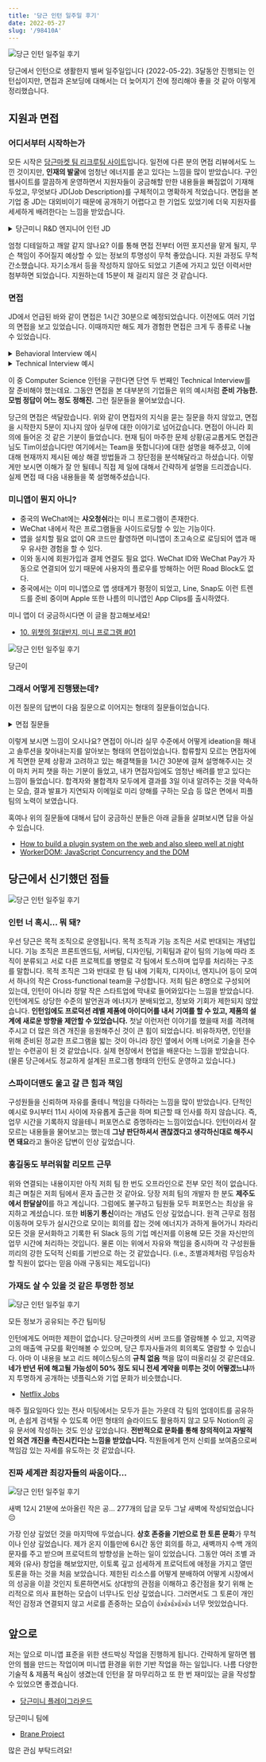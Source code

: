 ```yaml
---
title: '당근 인턴 일주일 후기'
date: 2022-05-27
slug: '/98410A'
---
```


![당근 인턴 일주일 후기](images/optimized-hero.png)

당근에서 인턴으로 생활한지 벌써 일주일입니다 (2022-05-22). 3달동안 진행되는 인턴십이지만, 면접과 온보딩에 대해서는 더 늦어지기 전에 정리해야 좋을 것 같아 이렇게 정리했습니다.

## 지원과 면접

### 어디서부터 시작하는가

모든 시작은 [당근마켓 팀 리크루팅 사이트](https://team.daangn.com/)입니다. 일전에 다른 분의 면접 리뷰에서도 느낀 것이지만, **인재의 발굴**에 엄청난 에너지를 쏟고 있다는 느낌을 많이 받았습니다. 구인 웹사이트를 깔끔하게 운영하면서 지원자들이 궁금해할 만한 내용들을 빠짐없이 기재해두었고, 무엇보다 JD(Job Description)를 구체적이고 명확하게 적었습니다. 면접을 본 기업 중 JD는 대외비이기 때문에 공개하기 어렵다고 한 기업도 있었기에 더욱 지원자를 세세하게 배려한다는 느낌을 받았습니다.

<details>
<summary>당근미니 R&D 엔지니어 인턴 JD</summary>

**이런 일을 해요.**

- 당근마켓은 지금도 웹 기술을 적극적으로 활용해서 모바일 앱을 만들고 있어요. 웹은 훌륭한 도구이지만 여전히 네이티브 플랫폼 지원에 있어서 한계가 많아요. 기본적으로 OS에서 제공하는 웹뷰 환경은 여러 앱들을 동시에 실행하는데 적합하지 않아요. 웹 보안모델과 OS 기본 보안 모델의 차이로 인해 **네이티브 경험**을 완성하기가 어려워요. 예를 들어 웹의 API로 사용자 위치정보를 요청하면 네이티브에서 보던 사용자 동의와 다른 UI/UX를 경험하게 돼요. 당근미니 팀은 OS 웹뷰가 아닌 현대의 웹으로부터 돌파구를 찾고 있어요. 원래 웹으로 달성하기 어렵다고 여겨졌던 것들을 돌파해서 온전하게 브라우저에서 구동 가능한 **OS 수준 경험**을 함께 만들어나갈 분을 찾고 있어요.

**구체적으로는 이런 일을 해요.**

- 당근마켓에서 활용할 차세대 웹 기반 실행환경을 연구해요
- 여러 앱을 격리할 수 있는 샌드박스 환경을 제공해야해요
- 웹 표준 인터페이스를 통해 당근마켓 통합 기능 제공해야해요
- 여러 앱들의 실행 상태를 관찰하고 제어할 수 있는 스케줄러를 구현해야해요

**이런 분을 찾고 있어요.**

- HTML, CSS, JavaScript 기반 웹 개발에 익숙하신 분
- JavaScript, TypeScript를 활용한 프로그램 개발에 능숙하신 분
- DOM 표준을 읽고 직접 구현해보는데 관심이 있으신 분
- 다양한 웹 표준 API에 관심이 많으신 분
- 웹 브라우저의 보안 모델에 대한 기본적인 이해가 있으신 분
- 오픈소스 프로젝트를 초기부터 운영해보실 분

**이런 분이면 더 좋아요!**

- 여러 사람들이 참여하는 오픈소스 프로젝트 기여나 운영 경험이 있으면 좋아요
- OS, 스케줄링, 동시성 프로그래밍에 대한 지식이 있으면 좋아요
- 다양한 프로그래밍 언어를 다룰 줄 알면 좋아요
- C/C++, Go, Rust, Zig 같은 시스템 프로그래밍 언어 활용 경험이 있으면 더 좋아요

**참고해 주세요.**

- 본 포지션은 3개월 동안 진행되며, 경우에 따라 6개월 연장 제안이 가능해

**이렇게 합류해요.**

- 1\. 서류접수 → 2. 직무 면접 → 3. 최종 합격

**서류 전형**

- 당근마켓은 자유양식의 지원서를 받고 있어요. 본인의 강점이 잘 드러나는 다양한 정보를 자유롭게 표현해주세요.문서 형식은 hwp(한글) 파일을 제외하고 word, pdf, 웹 링크 등 자유롭게 선택해주시면 돼요. 필요에 따라 포트폴리오, Github 링크 등도 함께 전달해주시면 좋아요.

**직무 면접**

- 직무와 관련된 경험과 역량에 대해 이력서 및 과제를 바탕으로 심층적인 이야기를 나누는 단계예요.직무 면접은 업무 연관성이 높은 당근마켓 팀원들과 1시간에서 1시간 30분 가량 진행돼요.

</details>

엄청 디테일하고 깨알 같지 않나요? 이를 통해 면접 전부터 어떤 포지션을 맡게 될지, 무슨 책임이 주어질지 예상할 수 있는 정보의 투명성이 무척 좋았습니다. 지원 과정도 무척 간소했습니다. 자기소개서 등을 작성하지 않아도 되었고 기존에 가지고 있던 이력서만 첨부하면 되었습니다. 지원하는데 15분이 채 걸리지 않은 것 같습니다.

### 면접

JD에서 언급된 바와 같이 면접은 1시간 30분으로 예정되었습니다. 이전에도 여러 기업의 면접을 보고 있었습니다. 이때까지만 해도 제가 경험한 면접은 크게 두 종류로 나눌 수 있었습니다.

<details>
<summary>Behavioral Interview 예시</summary>

- 만약 이런 일이 팀 내에서 발생했다면 어떻게 대처하시겠습니까?
- PM 혹은 개발자로서 제일 중요한 것이 무엇이라고 생각하시나요?
- 이력서에 적힌 이 프로젝트에 대해서 설명해주세요. 무엇을 배우셨나요? 무엇이 가장 아쉬우셨나요?

</details>

<details>
<summary>Technical Interview 예시</summary>

- ~이 문제를 풀어주세요.
- (Web 3 기업 면접의 경우) 블록체인의 Proof of Stake의 개념을 설명해주세요. Proof of Work와 어떻게 다른가요? 무슨 문제를 해결하려고 하는건가요?
- HTTP의 POST/GET/PUT 등등의 차이를 설명해주세요.

</details>

이 중 Computer Science 인턴을 구한다면 단연 두 번째인 Technical Interview를 잘 준비해야 했는데요. 그동안 면접을 본 대부분의 기업들은 위의 예시처럼 **준비 가능한. 모범 정답이 어느 정도 정해진.** 그런 질문들을 물어보았습니다.

당근의 면접은 색달랐습니다. 위와 같이 면접자의 지식을 묻는 질문을 하지 않았고, 면접을 시작한지 5분이 지나지 않아 실무에 대한 이야기로 넘어갔습니다. 면접이 아니라 회의에 들어온 것 같은 기분이 들었습니다. 현재 팀이 마주한 문제 상황(공교롭게도 면접관님도 Tim이셨습니다만 여기에서는 Team을 뜻합니다)에 대한 설명을 해주셨고, 이에 대해 현재까지 제시된 예상 해결 방법들과 그 장단점을 분석해달라고 하셨습니다. 이렇게만 보시면 이해가 잘 안 될테니 직접 제 일에 대해서 간략하게 설명을 드리겠습니다. 실제 면접 때 다음 내용들을 쭉 설명해주셨습니다.

### 미니앱이 뭔지 아니?

- 중국의 WeChat에는 **샤오청쉬**라는 미니 프로그램이 존재한다.
- WeChat 내에서 작은 프로그램들을 사이드로딩할 수 있는 기능이다.
- 앱을 설치할 필요 없이 QR 코드만 촬영하면 미니앱이 초고속으로 로딩되어 앱과 매우 유사한 경험을 할 수 있다.
- 이와 동시에 회원가입과 결제 연결도 필요 없다. WeChat ID와 WeChat Pay가 자동으로 연결되어 있기 때문에 사용자의 플로우를 방해하는 어떤 Road Block도 없다.
- 중국에서는 이미 미니앱으로 앱 생태계가 평정이 되었고, Line, Snap도 이런 트렌드를 준비 중이며 Apple 또한 나름의 미니앱인 App Clips를 출시하였다.

미니 앱이 더 궁금하시다면 이 글을 참고해보세요!

- [10\. 위챗의 절대반지, 미니 프로그램 #01](https://brunch.co.kr/@cbinsight/23)

![당근 인턴 일주일 후기](images/daangni.jpeg)

당근이

### 그래서 어떻게 진행됐는데?

이전 질문의 답변이 다음 질문으로 이어지는 형태의 질문들이었습니다.

<details>
<summary>면접 질문들</summary>

- WeChat의 경우는 자신들만의 네이티브 클라이언트를 만들어서 네이티브 클라이언트가 미니앱을 구동한다. 하지만 이렇게 될 경우 미니앱들이 웹표준을 준수하지 않으면서 독자적인 보안 모델을 사용하기에 글로벌하게 도입하기에 어려움이 있다. 당근마켓에서도 이와 비슷한 미니앱 환경을 구상하고 있는데, 이에 알맞은 전략이 무엇일까.
- → 표준 웹 규격을 준수하며 웹의 보안 모델을 완벽하게 따르는 범용적 형태의 미니앱을 구현하면 될 것이다. 즉, 웹 안에서 웹뷰를 돌리려고 한다. 제일 먼저 떠오르는 방법은 iframe이다. iframe으로 이를 구현할 시 문제가 무엇일까.
- → iframe은 외부 코드와 내부 코드가 같은 쓰레드 위에서 돌아가기 때문에 미니앱이 죽으면 클라이언트 앱도 죽는 문제가 발생한다. 이를 해결하기 위해서는 어떻게 해야할까.
- → Web Worker를 사용하면 미니앱과 클라이언트 앱을 별도의 쓰레드로 분리하는 것이 가능해진다. 하지만 이렇게 할 경우 Web Worker가 DOM API에 접근하지 못하는 문제가 발생한다. 예를 들어, `getClientBoundingRect`라는 DOM API를 사용하지 못한다. 이를 해결하기 위해서는 어떻게 해야할까.
- → Web Worker가 접근할 수 있는 가상 DOM API를 제공해주면 된다. 구글에서 이를 해결하기 위해 WorkerDOM이라는 모델을 개발했다. 그리고 써드파티 JS 코드를 별도의 Web Worker로 분리하는 구현체인 PartyTown이라는 오픈소스 프로젝트도 최근 공개되었다. 이를 이용해서 미니앱 시스템을 어떻게 구현할 수 있을까.
- → 만약 이렇게 Web Worker와 WorkerDOM의 기반 기술을 활용해서 미니앱 시스템을 구현했다고 하자. 그렇다면 웹 안의 웹에서 강제종료와 멀티태스킹을 구현할 수 있을까? 어떻게 해야할까?

</details>

이렇게 보시면 느낌이 오시나요? 면접이 아니라 실무 수준에서 어떻게 ideation을 해내고 솔루션을 찾아내는지를 알아보는 형태의 면접이었습니다. 합류할지 모르는 면접자에게 직면한 문제 상황과 고려하고 있는 해결책들을 1시간 30분에 걸쳐 설명해주시는 것이 마치 커피 챗을 하는 기분이 들었고, 내가 면접자임에도 엄청난 배려를 받고 있다는 느낌이 들었습니다. 합격자와 불합격자 모두에게 결과를 3일 이내 알려주는 것을 약속하는 모습, 결과 발표가 지연되자 이메일로 미리 양해를 구하는 모습 등 많은 면에서 피플팀의 노력이 보였습니다.

혹여나 위의 질문들에 대해서 답이 궁금하신 분들은 아래 글들을 살펴보시면 답을 아실 수 있습니다.

- [How to build a plugin system on the web and also sleep well at night](https://www.figma.com/blog/how-we-built-the-figma-plugin-system/)
- [WorkerDOM: JavaScript Concurrency and the DOM](https://speakerdeck.com/cramforce/workerdom-javascript-concurrency-and-the-dom)

## 당근에서 신기했던 점들

![당근 인턴 일주일 후기](images/onboarding.jpeg)

### 인턴 너 혹시... 뭐 돼?

우선 당근은 목적 조직으로 운영됩니다. 목적 조직과 기능 조직은 서로 반대되는 개념입니다. 기능 조직은 프론트엔드팀, 서버팀, 디자인팀, 기획팀과 같이 팀의 기능에 따라 조직이 분류되고 서로 다른 프로젝트를 병렬로 각 팀에서 토스하며 업무를 처리하는 구조를 말합니다. 목적 조직은 그와 반대로 한 팀 내에 기획자, 디자이너, 엔지니어 등이 모여서 하나의 작은 Cross-functional team을 구성합니다. 저희 팀은 8명으로 구성되어 있는데, 인턴이 아니라 정말 작은 스타트업에 막내로 들어와있다는 느낌을 받았습니다. 인턴에게도 상당한 수준의 발언권과 에너지가 분배되었고, 정보와 기회가 제한되지 않았습니다. **인턴임에도 프로덕션 레벨 제품에 아이디어를 내서 기여를 할 수 있고, 제품의 설계에 새로운 방향을 제안할 수 있었습니다.** 첫날 이런저런 이야기를 했을때 저를 격려해주시고 더 많은 의견 개진을 응원해주신 것이 큰 힘이 되었습니다. 비유하자면, 인턴을 위해 준비된 정교한 프로그램을 밟는 것이 아니라 장인 옆에서 어깨 너머로 기술을 전수 받는 수련공이 된 것 같았습니다. 실제 현장에서 현업을 배운다는 느낌을 받았습니다. (물론 당근에서도 정교하게 설계된 프로그램 형태의 인턴도 운영하고 있습니다.)

### 스파이더맨도 울고 갈 큰 힘과 책임

구성원들을 신뢰하며 자유를 줄테니 책임을 다하라는 느낌을 많이 받았습니다. 단적인 예시로 9시부터 11시 사이에 자유롭게 출근을 하며 퇴근할 때 인사를 하지 않습니다. 즉, 업무 시간을 기록하지 않을테니 퍼포먼스로 증명하라는 느낌이었습니다. 인턴이라서 잘 모르는 내용들을 물어보고는 했는데 **그냥 판단하셔서 괜찮겠다고 생각하신대로 해주시면 돼요**라고 돌아온 답변이 인상 깊었습니다.

### 홍길동도 부러워할 리모트 근무

위와 연결되는 내용이지만 아직 저희 팀 한 번도 오프라인으로 전부 모인 적이 없습니다. 최근 며칠은 저희 팀에서 혼자 출근한 것 같아요. 당장 저희 팀의 개발자 한 분도 **제주도에서 한달살이**를 하고 계십니다. 그럼에도 불구하고 팀원들 모두 퍼포먼스는 최상을 유지하고 계셨습니다. 또한 **비동기 통신**이라는 개념도 인상 깊었습니다. 원격 근무로 점점 이동하며 모두가 실시간으로 모이는 회의를 잡는 것에 에너지가 과하게 들어가니 차라리 모든 것을 문서화하고 기록한 뒤 Slack 등의 기업 메신저를 이용해 모든 것을 자신만의 업무 시간에 처리하는 것입니다. 물론 이는 위에서 자유와 책임을 중시하며 각 구성원들끼리의 강한 도덕적 신뢰를 기반으로 하는 것 같았습니다. (i.e., 조별과제처럼 무임승차할 직원이 없다는 믿음 아래 구동되는 제도입니다)

### 가재도 살 수 있을 것 같은 투명한 정보

![당근 인턴 일주일 후기](images/optimized-weekly-team-meeting-1.png)

모든 정보가 공유되는 주간 팀미팅

인턴에게도 어떠한 제한이 없습니다. 당근마켓의 서버 코드를 열람해볼 수 있고, 지역광고의 매출액 규모를 확인해볼 수 있으며, 당근 투자사들과의 회의록도 열람할 수 있습니다. 아마 이 내용을 보고 리드 헤이스팅스의 **규칙 없음** 책을 많이 떠올리실 것 같은데요. **네가 반년 뒤에 해고될 가능성이 50% 정도 되니 전세 계약을 미루는 것이 어떻겠느냐**까지 투명하게 공개하는 넷플릭스와 기업 문화가 비슷했습니다.

- [Netflix Jobs](https://jobs.netflix.com/culture?lang=%ED%95%9C%EA%B5%AD%EC%96%B4)

매주 월요일마다 있는 전사 미팅에서는 모두가 듣는 가운데 각 팀의 업데이트를 공유하며, 손쉽게 검색될 수 있도록 어떤 형태의 슬라이드도 활용하지 않고 모두 Notion의 공유 문서에 작성하는 것도 인상 깊었습니다. **전반적으로 문화를 통해 창의적이고 자발적인 의견 개진을 촉진시킨다는 느낌을 받았습니다.** 직원들에게 먼저 신뢰를 보여줌으로써 책임감 있는 자세를 유도하는 것 같았습니다.

### 진짜 세계관 최강자들의 싸움이다...

![당근 인턴 일주일 후기](images/debate.png)

새벽 12시 21분에 쏘아올린 작은 공... 277개의 답글 모두 그날 새벽에 작성되었습니다 😔

가장 인상 깊었던 것을 마지막에 두었습니다. **상호 존중을 기반으로 한 토론 문화**가 무척이나 인상 깊었습니다. 제가 온지 이틀만에 6시간 동안 회의를 하고, 새벽까지 수백 개의 문자를 주고 받으며 프로덕트의 방향성을 논하는 일이 있었습니다. 그동안 여러 조별 과제와 (유사) 창업을 해보았지만, 이토록 깊고 섬세하게 프로덕트에 애정을 가지고 열띤 토론을 하는 것을 처음 보았습니다. 제한된 리소스를 어떻게 분배하여 어떻게 시장에서의 성공을 이끌 것인지 토론하면서도 상대방의 관점을 이해하고 중간점을 찾기 위해 논리적으로 의사 표현하는 모습이 너무나도 인상 깊었습니다. 그러면서도 그 토론이 개인적인 감정과 연결되지 않고 서로를 존중하는 모습이 👍👍👍👍👍 너무 멋있었습니다.

## 앞으로

저는 앞으로 미니앱 표준을 위한 샌드박싱 작업을 진행하게 됩니다. 간략하게 말하면 웹 안의 웹을 만드는 작업이며 미니앱 환경을 위한 기반 작업을 하는 일입니다. 나름 다양한 기술적 & 제품적 욕심이 생겼는데 인턴을 잘 마무리하고 또 한 번 재미있는 글을 작성할 수 있었으면 좋겠습니다.

- [당근미니 플레이그라운드](https://playground.karrotmini.dev/)

당근미니 팀에

- [Brane Project](https://github.com/braneproject)

많은 관심 부탁드려요!
